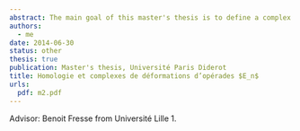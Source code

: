 ```yaml
---
abstract: The main goal of this master's thesis is to define a complex computing the cohomology of Gerstenhaber algebras and associated deformation complexes using the iterated bar construction.
authors:
  - me
date: 2014-06-30
status: other
thesis: true
publication: Master's thesis, Université Paris Diderot
title: Homologie et complexes de déformations d’opérades $E_n$
urls:
  pdf: m2.pdf
---
```


Advisor: Benoit Fresse from Université Lille 1.
